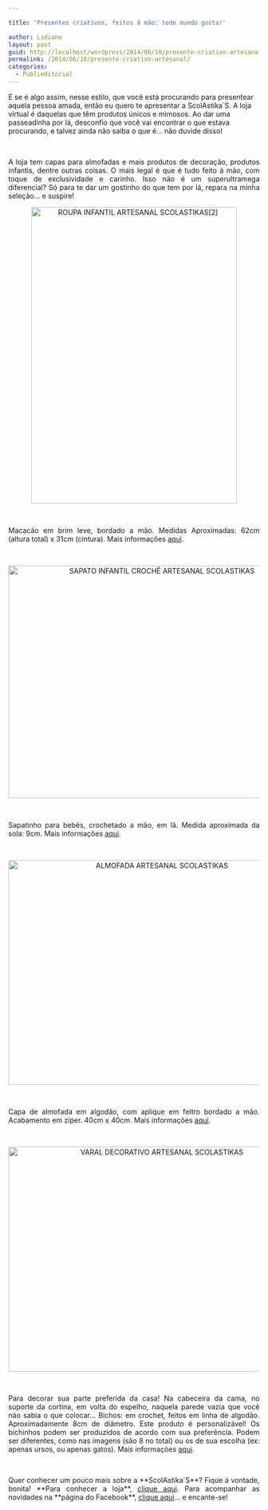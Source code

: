 ```yaml
---

title: 'Presentes criativos, feitos á mão: todo mundo gosta!'

author: Lidiane
layout: post
guid: http://localhost/wordpress/2014/06/10/presente-criativo-artesanal/
permalink: /2014/06/10/presente-criativo-artesanal/
categories:
  - Publieditorial
---
```

E se é algo assim, nesse estilo, que você está procurando para presentear aquela pessoa amada, então eu quero te apresentar a ScolAstika´S. A loja virtual é daquelas que têm produtos únicos e mimosos. Ao dar uma passeadinha por lá, desconfio que você vai encontrar o que estava procurando, e talvez ainda não saiba o que é… não duvide disso!

&nbsp;

<p align="justify">
  A loja tem capas para almofadas e mais produtos de decoração, produtos infantis, dentre outras coisas. O mais legal é que é tudo feito á mão, com toque de exclusividade e carinho. Isso não é um superultramega diferencial? Só para te dar um gostinho do que tem por lá, repara na minha seleção… e suspire!
</p>

<!--more-->

<p align="center">
  <a href="http://www.trololodemulher.com.br/blog/wp-content/uploads/2014/06/ROUPA-INFANTIL-ARTESANAL-SCOLASTIKAS2.jpg"><img class="alignnone size-full wp-image-10083" src="http://www.trololodemulher.com.br/blog/wp-content/uploads/2014/06/ROUPA-INFANTIL-ARTESANAL-SCOLASTIKAS2.jpg" alt="ROUPA INFANTIL ARTESANAL SCOLASTIKAS[2]" width="412" height="594" /></a>
</p>

&nbsp;

<p align="justify">
  Macacão em brim leve, bordado a mão. Medidas Aproximadas: 62cm (altura total) x 31cm (cintura). Mais informações <a href="http://scolastikasloja.tanlup.com/product/801582/macacao-infantil-ursinho" target="_blank">aqui</a>.
</p>

&nbsp;

<p align="center">
  <a href="http://www.trololodemulher.com.br/blog/wp-content/uploads/2014/06/SAPATO-INFANTIL-CROCHÊ-ARTESANAL-SCOLASTIKAS.jpg"><img class="alignnone size-full wp-image-10084" src="http://www.trololodemulher.com.br/blog/wp-content/uploads/2014/06/SAPATO-INFANTIL-CROCHÊ-ARTESANAL-SCOLASTIKAS.jpg" alt="SAPATO INFANTIL CROCHÊ ARTESANAL SCOLASTIKAS" width="600" height="466" /></a>
</p>

&nbsp;

<p align="justify">
  Sapatinho para bebês, crochetado a mão, em lã. Medida aproximada da sola: 9cm. Mais informações <a href="http://scolastikasloja.tanlup.com/product/850944/sa-patinho" target="_blank">aqui</a>.
</p>

&nbsp;

<p align="center">
  <a href="http://www.trololodemulher.com.br/blog/wp-content/uploads/2014/06/ALMOFADA-ARTESANAL-SCOLASTIKAS.jpg"><img class="alignnone size-full wp-image-10080" src="http://www.trololodemulher.com.br/blog/wp-content/uploads/2014/06/ALMOFADA-ARTESANAL-SCOLASTIKAS.jpg" alt="ALMOFADA ARTESANAL SCOLASTIKAS" width="600" height="450" /></a>
</p>

&nbsp;

<p align="justify">
  Capa de almofada em algodão, com aplique em feltro bordado a mão. Acabamento em zíper. 40cm x 40cm. Mais informações <a href="http://scolastikasloja.tanlup.com/product/692015/capa-de-almofada-coelho-so" target="_blank">aqui</a>.
</p>

&nbsp;

<p align="center">
  <a href="http://www.trololodemulher.com.br/blog/wp-content/uploads/2014/06/VARAL-DECORATIVO-ARTESANAL-SCOLASTIKAS.jpg"><img class="alignnone size-full wp-image-10085" src="http://www.trololodemulher.com.br/blog/wp-content/uploads/2014/06/VARAL-DECORATIVO-ARTESANAL-SCOLASTIKAS.jpg" alt="VARAL DECORATIVO ARTESANAL SCOLASTIKAS" width="600" height="450" /></a>
</p>

&nbsp;

<p align="justify">
  Para decorar sua parte preferida da casa! Na cabeceira da cama, no suporte da cortina, em volta do espelho, naquela parede vazia que você não sabia o que colocar&#8230; Bichos: em crochet, feitos em linha de algodão. Aproximadamente 8cm de diâmetro. Este produto é personalizável! Os bichinhos podem ser produzidos de acordo com sua preferência. Podem ser diferentes, como nas imagens (são 8 no total) ou os de sua escolha (ex: apenas ursos, ou apenas gatos). Mais informações <a href="http://scolastikasloja.tanlup.com/product/887476/varal-decorativo-luminoso-bichos" target="_blank">aqui</a>.
</p>

&nbsp;

<p align="justify">
  Quer conhecer um pouco mais sobre a **ScolAstika´S**? Fique á vontade, bonita! **Para conhecer a loja**, <a href="http://scolastikasloja.tanlup.com/" target="_blank">clique aqui</a>. Para acompanhar as novidades na **página do Facebook**, <a href="https://www.facebook.com/ScolAstikaSLoja" target="_blank">clique aqui</a>… e encante-se!
</p>